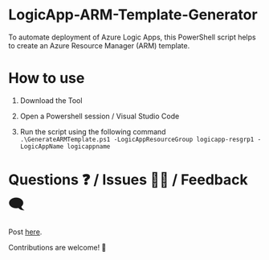 # LogicApp-ARM-Template-Generator
To automate deployment of Azure Logic Apps, this PowerShell script helps to create an Azure Resource Manager (ARM) template.

# How to use
1. Download the Tool

2. Open a Powershell session / Visual Studio Code

3. Run the script using the following command  
   ```.\GenerateARMTemplate.ps1 -LogicAppResourceGroup logicapp-resgrp1 -LogicAppName logicappname```

# Questions ❓ / Issues 🙋‍♂️ / Feedback 🗨
Post [here](https://github.com/andedevsecops/LogicApp-ARM-Template-Generator/issues).

Contributions are welcome! 👏